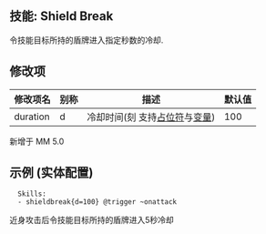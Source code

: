 技能: Shield Break
--------------------------

令技能目标所持的盾牌进入指定秒数的冷却.

修改项
----------

| 修改项名 | 别称    | 描述                                                                                                    | 默认值 |
|-----------|------------|----------------------------------------------------------------------------------------------------------------|---------------|
| duration    | d                 | 冷却时间(刻 支持[占位符](/技能/占位符)与[变量](/技能/变量)) | 100              |

新增于 MM 5.0

示例 (实体配置)
--------

      Skills:
      - shieldbreak{d=100} @trigger ~onattack

近身攻击后令技能目标所持的盾牌进入5秒冷却
